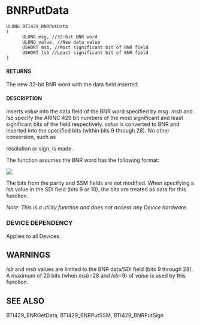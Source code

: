 # **BNRPutData**

```
ULONG BTI429_BNRPutData
(
      ULONG msg, //32-bit BNR word
      ULONG value, //New data value
      USHORT msb, //Most significant bit of BNR field
      USHORT lsb //Least significant bit of BNR field
)
```
#### **RETURNS**

The new 32-bit BNR word with the data field inserted.

#### **DESCRIPTION**

Inserts *value* into the data field of the BNR word specified by *msg*. *msb* and *lsb* specify the ARINC 429 bit numbers of the most significant and least significant bits of the field respectively. *value* is converted to BNR and inserted into the specified bits (within bits 9 through 28). No other conversion, such as

resolution or sign, is made.

The function assumes the BNR word has the following format:

![](_page_0_Figure_10.jpeg)

The bits from the parity and SSM fields are not modified. When specifying a *lsb* value in the SDI field (bits 9 or 10), the bits are treated as data for this function.

*Note: This is a utility function and does not access any Device hardware.*

### **DEVICE DEPENDENCY**

Applies to all Devices.

## **WARNINGS**

*lsb* and *msb* values are limited to the BNR data/SDI field (bits 9 through 28). A maximum of 20 bits (when *msb*=28 and *lsb*=9) of *value* is used by this function.

## **SEE ALSO**

BTI429\_BNRGetData, BTI429\_BNRPutSSM, BTI429\_BNRPutSign